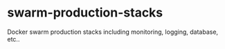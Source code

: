 # swarm-production-stacks
Docker swarm production stacks including monitoring, logging, database, etc..
